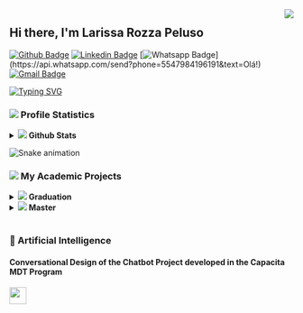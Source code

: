  <img align="right" src="https://visitor-badge.laobi.icu/badge?page_id=larissapeluso.visitor-badgee&color=green&style=flat-square">

## Hi there, I'm Larissa Rozza Peluso

[![Github Badge](https://img.shields.io/badge/-Github-000?style=flat-square&logo=Github&logoColor=white&link=https://github.com/larissapeluso)](https://github.com/larissapeluso)
[![Linkedin Badge](https://img.shields.io/badge/-LinkedIn-blue?style=flat-square&logo=Linkedin&logoColor=white&link=https://www.linkedin.com/in/larissa-rozza-peluso/)](https://www.linkedin.com/in/larissa-rozza-peluso/)
[![Whatsapp Badge](https://img.shields.io/badge/-Whatsapp-4CA143?style=flat-square&labelColor=4CA143&logo=whatsapp&logoColor=white&link=https://api.whatsapp.com/send?phone=5547984196191&text=Olá!)](https://api.whatsapp.com/send?phone=5547984196191&text=Olá!)
[![Gmail Badge](https://img.shields.io/badge/-Gmail-c14438?style=flat-square&logo=Gmail&logoColor=white&link=mailto:larissarozza@gmail.com)](mailto:larissarozza@gmail.com)

<!-- <img src="https://user-images.githubusercontent.com/12896018/147711344-0b319afa-ac61-4a8b-a321-f14f1add0635.gif" align="right" width="150px">
 -->
 
<p align="left">
  <a href="https://readme-typing-svg.herokuapp.com?color=DC143C&lines=Bachelor+in+Information+Systems;Developer+Chatbots+ALTU;Computer+Science+Student)]></a>
</p>
           
[![Typing SVG](https://readme-typing-svg.herokuapp.com?color=DC143C&lines=Bachelor+in+Information+Systems;Developer+Chatbots+ALTU;Computer+Science+Student)](https://git.io/typing-svg)
           
### <a href="#"><img src="https://img.icons8.com/color/50/000000/futures--v2.png"/></a> Profile Statistics  
                                                                                 
<details>	
  <summary><b>  <a href="#"><img src="https://img.icons8.com/ios/50/000000/github--v2.png"/></a> Github Stats</b></summary>
  <img height="180em" src="https://github-readme-stats.vercel.app/api?username=larissapeluso&show_icons=true&count_private=true&theme=radical&hide_border=true&show_icons=true&custom_title=Larissa%20Rozza%20Peluso's%20Github%20Stats"/>
  <br/>
</details>

![Snake animation](https://github.com/larissapeluso/larissapeluso/blob/output/github-contribution-grid-snake.svg)

### <a href="#"><img src="https://img.icons8.com/ios/24/000000/code.png"/></a> My Academic Projects
<details>
  <summary><b> <a href="#"><img src="https://img.icons8.com/ios-filled/24/000000/university.png"/></a> Graduation</b></summary>
  <table>
    <thead align="center">
      <tr border: none;>
	       <td><b><a href="#"></a>Projects</b></td>
        <td><b><a href="#"></a>Repositories</b></td>
      </tr>
    </thead>
    <tbody>
      <tr>
      	 <td><a href="https://github.com/larissapeluso/robotics-for-the-study-of-algorithms"><b>TCC</b></a></td>
      	 <td><a href="https://github.com/larissapeluso/robotics-for-the-study-of-algorithms"><img src="https://github-readme-stats.vercel.app/api/pin/?username=larissapeluso&repo=robotics-for-the-study-of-algorithms&icon_color=79ff97&text_color=FFC0CB&bg_color=90001F"/></td>
      </tr>
      <tr>
        <td><a href="https://github.com/larissapeluso/sample-phonegap-audio"><b>Programação para Dispositivos Móveis</b></a></td>
      	 <td><a href="https://github.com/larissapeluso/sample-phonegap-audio"><img src="https://github-readme-stats.vercel.app/api/pin/?username=larissapeluso&repo=sample-phonegap-audio&icon_color=79ff97&text_color=FFC0CB&bg_color=90001F"/></td>
      </tr>
    </tbody>
  </table>
  <br />
</details>

<details>
  <summary><b> <a href="#"><img src="https://img.icons8.com/ios-filled/24/000000/student-female.png"/></a> Master</b></summary>
  <table>
    <thead align="center">
      <tr border: none;>
	       <td><b><a href="#"></a>Projects</b></td>
        <td><b><a href="#"></a>Repositories</b></td>
      </tr>
    </thead>
    <tbody>
      <tr>
      	 <td><a href="https://github.com/larissapeluso/dissertacao"><b>Dissertação</b></a></td>
      	 <td><a href="https://github.com/larissapeluso/dissertacao"><img src="https://github-readme-stats.vercel.app/api/pin/?username=larissapeluso&repo=dissertacao&icon_color=79ff97&text_color=FFC0CB&bg_color=90001F"/></td>
      </tr>
    </tbody>
  </table>
  <br />
</details>

<br/>

### 🤖 Artificial Intelligence

#### Conversational Design of the Chatbot Project developed in the Capacita MDT Program
<p>
  <a href="https://miro.com/app/board/o9J_lXYOAhc=/?invite_link_id=569581883249">
    <img
      height="30"
      src="https://lanum.com.br/images/logos/miro.svg"
    />
  </a>
</p>

<br/>

<!--
**larissapeluso/larissapeluso** is a ✨ _special_ ✨ repository because its `README.md` (this file) appears on your GitHub profile.

Here are some ideas to get you started:

- 🔭 I’m currently working on ...
- 🌱 I’m currently learning ...
- 👯 I’m looking to collaborate on ...
- 🤔 I’m looking for help with ...
- 💬 Ask me about ...
- 📫 How to reach me: ...
- 😄 Pronouns: ...
- ⚡ Fun fact: ...
-->
